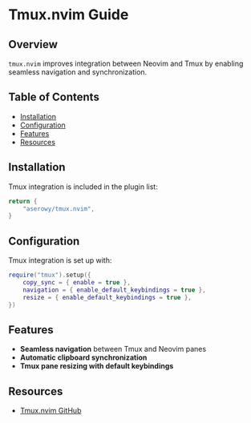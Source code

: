 # Tmux.nvim Guide

## Overview
`tmux.nvim` improves integration between Neovim and Tmux by enabling seamless navigation and synchronization.

## Table of Contents
  - [Installation](#installation)
  - [Configuration](#configuration)
  - [Features](#features)
  - [Resources](#resources)

## Installation
Tmux integration is included in the plugin list:
```lua
return {
    "aserowy/tmux.nvim",
}
```

## Configuration
Tmux integration is set up with:
```lua
require("tmux").setup({
    copy_sync = { enable = true },
    navigation = { enable_default_keybindings = true },
    resize = { enable_default_keybindings = true },
})
```

## Features
- **Seamless navigation** between Tmux and Neovim panes
- **Automatic clipboard synchronization**
- **Tmux pane resizing with default keybindings**

## Resources
- [Tmux.nvim GitHub](https://github.com/aserowy/tmux.nvim)